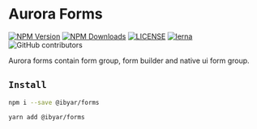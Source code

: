 # Aurora Forms

[![NPM Version][npm-image]][npm-url]
[![NPM Downloads][downloads-image]][downloads-url]
[![LICENSE][license-img]][license-url]
[![lerna][lerna-img]][lerna-url]
![GitHub contributors][contributors]

[npm-image]: https://img.shields.io/npm/v/@ibyar/forms.svg?logo=npm&logoColor=fff&label=NPM+package&color=limegreen
[npm-url]: https://npmjs.org/package/@ibyar/forms
[downloads-image]: https://img.shields.io/npm/dt/@ibyar/forms
[downloads-url]: https://npmjs.org/package/@ibyar/forms
[license-img]: https://img.shields.io/github/license/ibyar/aurora
[license-url]: https://github.com/ibyar/aurora/blob/master/LICENSE
[lerna-img]: https://img.shields.io/badge/maintained%20with-lerna-cc00ff.svg
[lerna-url]: https://lerna.js.org/
[contributors]: https://img.shields.io/github/contributors/ibyar/aurora

Aurora forms contain form group, form builder and native ui form group.

## `Install`

``` bash
npm i --save @ibyar/forms
```

``` bash
yarn add @ibyar/forms
```

